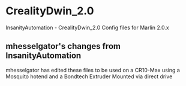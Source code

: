 # CrealityDwin_2.0
InsanityAutomation - CrealityDwin_2.0
Config files for Marlin 2.0.x

## mhesselgator's changes from InsanityAutomation
mhesselgator has edited these files to be used on a CR10-Max 
using a Mosquito hotend and a Bondtech Extruder
Mounted via direct drive
